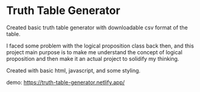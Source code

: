 # Truth Table Generator
Created basic truth table generator with downloadable csv format of the table.

I faced some problem with the logical proposition class back then, and this project main purpose is to make me understand the concept of logical proposition and then make it an actual project to solidify my thinking. 

Created with basic html, javascript, and some styling.

demo: https://truth-table-generator.netlify.app/
